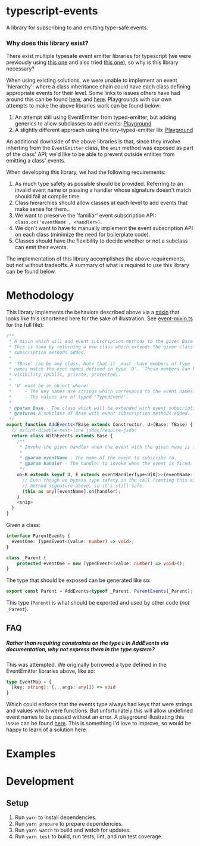 # typescript-events

A library for subscribing to and emitting type-safe events.

### Why does this library exist?

There exist multiple typesafe event emitter libraries for typescript (we were previously using [this one](https://github.com/andywer/typed-emitter) and
also tried [this one](https://github.com/binier/tiny-typed-emitter)), so why is this library necessary? 

When using 
existing solutions, we were unable to implement an event 'hierarchy': where a class inheritance chain could have
each class defining appropriate events for their level.  Some links to issues others have had around this can
be found [here](https://github.com/binier/tiny-typed-emitter/issues/6#ref-commit-1a5053b), and [here](https://stackoverflow.com/a/71272663/612493).
Playgrounds with our own attempts to make the above libraries work can be found below:

1. An attempt still using EventEmitter from typed-emitter, but adding generics to allow subclasses to add events: [Playground](https://www.typescriptlang.org/play?#code/JYWwDg9gTgLgBAFQJ5gKYBMCiJgxqqAGjgG85MA3VAOxgFkBDMOAXzgDMoIQ4ByGFBgC0qHHgK8A3AChQkWKXJVa2XPihwGAZ3KZWHLj16plMLVOnSAxgBttOyjRirxUADwI4qAB75q6B1NGMAA+L18aALgACkw9bUVpOGS4alQAdzgPTx8-KMdaYJDogEoALkRBLDF1bJCZFhKPEJIWSwB6drgABQYoJ2kBNER0iAL4AF5SJJT2YFQbdArqAFcQACMCaTbZWgJ2BitUHr6ncZ1cyMCnYOmUuABtY1MAeTTeAF0K6JMnZbXNlASnAJmEKBBgOgZPcnr9aAhRp9vnCYBUEWNTMDQXBwZDth0ugB1Y5pDBwGAQOArLTHBhwADmNAIwCscAAFgRUMQKXAtCswPJ4HSrGzgIs4LZ7OE8sBqPSTv0VKYdDyGOh0HBcDoIOlqF5lQA6ax2LQ6XqKmAAYRNWg80quCrOyrCl381xUNQIzTuHGA-XGb1QpR9yU6cAAkvB0BBUFpqPxeahjrwACwAJl4mh0dJADBgIvZnKN9xgoq0BtEuGizycgd4xHTJUk93uMzaOxoazgltFi3GADkGCBYyGlE50SC+Cj0bx8bt1Acjt3e1hlfa3WPCkxRw8e2LV05B8Py+N0V8YhQGDYVqh-hsCFiwRD0NsgA)
1. A slightly different approach using the tiny-typed-emitter lib: [Playground](https://www.typescriptlang.org/play?ssl=28&ssc=1&pln=28&pc=2#code/JYWwDg9gTgLgBAFQJ5gKYBMCiJgxqqAGjgG85MA3VAOxgFkBDMOAXzgDMoIQ4ByGFBgC0qHHgK8A3AChQkWKXJVa2XPihwGAZ3KZWHLj16plMLVOnSAxgBttOyjRirxUADwI4qAB75q6B1NGMAA+L18aALgACkw9bUVpOGS4alQAdzgPTx8-KMdaYJDogEoALkRBLDF1bJCZFhKPEJIWSwB6drgASWotMGAoDDgAIyQ4GGBqJCEBNHQRGoIy6U64AAs8MC0yzoBzXHWAVxGAOitudpGp4AJ2yenZqsW1O5GbCBH2kG11dptgF8pugfKd0KczABiAAyAEZpHNUHBocAtH4CABlYB7agMGBHIZuaFhAC8iRScAA2nopnAANaoJAQdjIgC6FWipy5DCgex2cCO1Dp1Ag6WolNZJTgJLCguFouokjg0jaqy6AAUeU5LDQjjxNUMVKYAHIMECoHQkJIpAowADyaWlfBMTiEEDSvBVlim6nYDCsSINTltAGEGDYbCN-XTLdbkpSg0anKbzVpTraHah2TEKOGjqgKtQ9SMCFKZXAKBBgOgvdY7FodImYCH61oPOE8joUWiaJjsbj8YSECESd30VAsTi8QTUG45SKxSEwrlIoFg0t3E3Q+HI9GdAAyRBhMjKinsQaoDNpUqkOMUibrVGnUS4aJbk1mi3p0yZ4gAFgAJhKGQKTaFggA)

An additional downside of the above libraries is that, since they involve inherting from the `EventEmitter` class, the `emit` method was
exposed as part of the class' API; we'd like to be able to prevent outside entities from emitting a class' events.

When developing this library, we had the following requirements:
1. As much type safety as possible should be provided.  Referring to an invalid event name or passing a handler whose signature doesn't match 
should fail at compile time.
1. Class hierarchies should allow classes at each level to add events that make sense for them..
1. We want to preserve the 'familiar' event subscription API: `class.on('eventName', <handler>)`.
1. We don't want to have to manually implement the event subscription API on each class (minimize the need for boilerplate code).
1. Classes should have the flexibility to decide whether or not a subclass can emit their events.

The implementation of this library accomplishes the above requirements, but not without tradeoffs.  A summary of what is required to
use this library can be found below.

# Methodology

This library implements the behaviors described above via a [mixin](https://www.typescriptlang.org/docs/handbook/mixins.html) that looks like this
(shortened here for the sake of illustration.  See [event-mixin.ts](src/event-mixin.ts) for the full file):

```typescript
/**
 * A mixin which will add event subscription methods to the given Base type.
 * This is done by returning a new class which extends the given class and has the event
 * subscription methods added.
 *
 * 'TBase' can be any class. Note that it _must_ have members of type 'TypedEvent', whose
 * names match the even names defined in type 'U'.  These members can have any
 * visibility (public, private, protected).
 *
 * 'U' must be an object where:
 *     - The key names are strings which correspond to the event names.
 *     - The values are of typed 'TypedEvent'.
 *
 * @param Base - The class which will be extended with event subscription methods.
 * @returns A subclass of Base with event subscription methods added.
 */
export function AddEvents<TBase extends Constructor, U>(Base: TBase) {
  // eslint-disable-next-line jsdoc/require-jsdoc
  return class WithEvents extends Base {
    /**
     * Invoke the given handler when the event with the given name is fired.
     *
     * @param eventName - The name of the event to subscribe to.
     * @param handler - The handler to invoke when the event is fired.
     */
    on<K extends keyof U, E extends eventHandlerType<U[K]>>(eventName: K, handler: E) {
      // Even though we bypass type safety in the call (casting this as any), we've enforced it in the
      // method signature above, so it's still safe.
      (this as any)[eventName].on(handler);
    }
    <snip>
  }
}
```

Given a class:
```typescript
interface ParentEvents {
  eventOne: TypedEvent<(value: number) => void>;
}

class _Parent {
    protected eventOne = new TypedEvent<(value: number) => void>();    
}
```

The type that should be exposed can be generated like so:
```typescript
export const Parent = AddEvents<typeof _Parent, ParentEvents(_Parent);
```
This type (`Parent`) is what should be exported and used by other code (_not_ `_Parent`).


## FAQ
##### _Rather than requiring constraints on the type `U` in AddEvents via documentation, why not express them in the type system?_

This was attempted.  We originally borrowed a type defined in the EventEmitter libraries above, like so:

```typescript
type EventMap = {
  [key: string]: (...args: any[]) => void
}
```
Which could enforce that the events type always had keys that were strings and values which were functions. But unfortunately this will allow undefined event names to be passed without an error.  A playground illustrating this issue can be found [here](https://www.typescriptlang.org/play?ssl=19&ssc=1&pln=20&pc=1#code/C4TwDgpgBAwg9gOwM7AE4FcDGw6qgXigQgHcoAKAOmoENUBzJALihoRAG0BdASgID4oAbwC+AbgBQoSFAASbACYAbCHkJVaDZq3bc++QQDc4ASwWTp0AKKGICYAFkaYAsIlQPUDgGsIIFiioJgj0XCzyCMqqEiISEsHAqgBmNJjWtvZIUBAAHomRWTZ2js5unkQ0ALYQLOQIVTVQgcH0+kamCgA07p409I3kfY0I6JUARqptUMZmMXFJ6AjYJohQAOomwAAWRZkAPAAqAEI0SNC5+QpZ8MhoWDionVAAqtl5dldQuyVg-OQnZxYx1OED4Qh6HlQEGA6FQCCgmCUpyyG223yyFw+WQB0HB5XKiD2AGk3pcsr4QHAki8ngdSViXhwiVw-hSWESnltFCpUECwbFyrFYhJEcioAB9AAKqiQqzxnnq1QCaBargARGM1ZJykMWCNxqpXAAWABMYnKEKgcxFiBQUGlqFl8MIqJ2GWASD2lipEodTqe6L+UpliB4khttygkEdq0IxDIfsQ5DDEmjTsoSYA5ENM09yIYaEp0MNRhNUFNRCmAPRVqAHLYmLJILZwdBKBRQCY6bKoVC4J5jdDAKCNhCZ4eYGjoehbYCpkMIDMIciZpJwOC5igVkRhoA).  This is something I'd
love to improve, so would be happy to learn of a solution here.

# Examples


# Development 
## Setup

1. Run `yarn` to install dependencies.
2. Run `yarn prepare` to prepare dependencies.
3. Run `yarn watch` to build and watch for updates.
4. Run `yarn test` to build, run tests, lint, and run test coverage.

